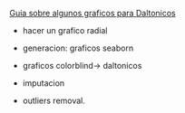 [Guia sobre algunos graficos para Daltonicos](https://theconversation.com/daltonismo-como-usar-los-colores-teniendo-en-cuenta-que-no-todos-vemos-igual-215163#:~:text=Con%20los%20simuladores%20de%20daltonismo,daltonismo%20que%20tenga%20una%20persona)

- hacer un grafico radial


- generacion: graficos seaborn
- graficos colorblind-> daltonicos

- imputacion
- outliers removal.